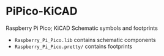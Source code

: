 # PiPico-KiCAD
Raspberry Pi Pico; KiCAD Schematic symbols and footprints


- `Raspberry_Pi_Pico.lib` contains schematic components
- `Raspberry_Pi_Pico.pretty/` contains footprints
